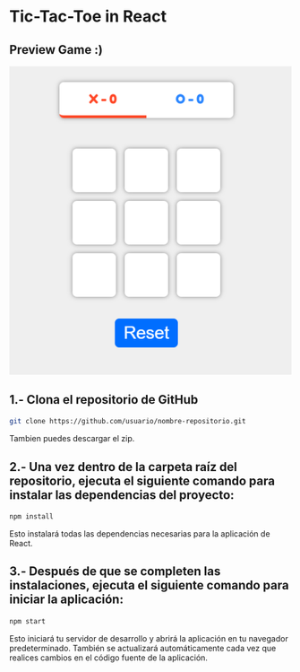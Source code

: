 # Tic-Tac-Toe in React

## Preview Game :)

![Captura de pantalla del juego Tic Tac Toe](tictactoe.png)


## 1.- Clona el repositorio de GitHub

```bash
git clone https://github.com/usuario/nombre-repositorio.git
```

Tambien puedes descargar el zip.

## 2.- Una vez dentro de la carpeta raíz del repositorio, ejecuta el siguiente comando para instalar las dependencias del proyecto:

```bash
npm install
```
Esto instalará todas las dependencias necesarias para la aplicación de React.

## 3.- Después de que se completen las instalaciones, ejecuta el siguiente comando para iniciar la aplicación:

```bash
npm start
```

Esto iniciará tu servidor de desarrollo y abrirá la aplicación en tu navegador predeterminado. También se actualizará automáticamente cada vez que realices cambios en el código fuente de la aplicación.


